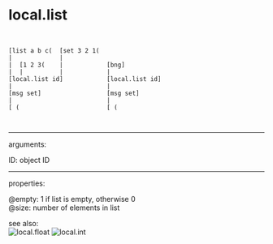 # local.list

```


[list a b c(  [set 3 2 1(
|             |
|  [1 2 3(    |            [bng]
|  |          |            |
[local.list id]            [local.list id]
|                          |
[msg set]                  [msg set]
|                          |
[ (                        [ (

            
```
---
arguments:

ID: object ID<br>

---
properties:

@empty: 1 if list is
            empty, otherwise 0<br>
@size: number of
            elements in list<br>

see also:<br>
![local.float]("img/object_local.float.png")
![local.int]("img/object_local.int.png")
